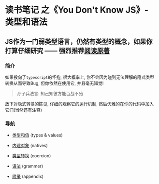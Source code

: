 # 读书笔记 之《You Don't Know JS》- 类型和语法

## JS作为一门弱类型语言，仍然有类型的概念，如果你打算仔细研究 —— 强烈推荐[阅读原著](https://github.com/getify/You-Dont-Know-JS/blob/master/types%20&%20grammar/README.md#you-dont-know-js-types--grammar "You Don't Know JS")

### 简介
如果投向了`typescript`的怀抱, 很大概率上, 你不会因为碰到无法理解的隐式类型转换从而导致Bug, 但你依然在使用它, 并且毫无知觉!

>孙子兵法言: 知己知彼方能百战不殆

放下对隐式转换的陈见, 仔细的观察它的运行机制, 然后优雅的在你的代码中加入它们(当然还有注释)

### 导航
- [类型和值](../types%20%26%20grammar/types%20%26%20values.md) (types & values)

- [内建对象](../types%20%26%20grammar/natives.md) (natives)

- [类型转换](../types%20%26%20grammar/coercion.md) (coercion)

- [语法](../types%20%26%20grammar/grammer.md) (grammer)

- [附录](../types%20%26%20grammar/appendix.md) (appendix)